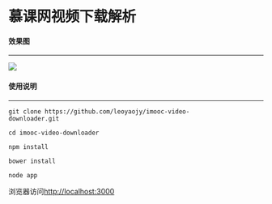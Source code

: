 # 慕课网视频下载解析
#### 效果图
----
![](http://ww3.sinaimg.cn/large/0062vBsDgw1f7hlrj6u9sj311j0wdaie.jpg)
#### 使用说明
----
```
git clone https://github.com/leoyaojy/imooc-video-
downloader.git
```
```
cd imooc-video-downloader 
```
```
npm install
```
```
bower install
```
```
node app
```
浏览器访问[http://localhost:3000](http://localhost:3000)
